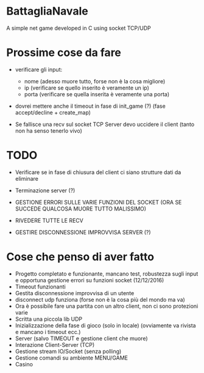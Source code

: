# BattagliaNavale
A simple net game developed in C using socket TCP/UDP

# Prossime cose da fare
- verificare gli input:
  - nome (adesso muore tutto, forse non è la cosa migliore)
  - ip (verificare se quello inserito è veramente un ip)
  - porta (verificare se quella inserita è veramente una porta)

- dovrei mettere anche il timeout in fase di init_game (?) (fase accept/decline + create_map)
- Se fallisce una recv sul socket TCP Server devo uccidere il client (tanto non ha senso tenerlo vivo)


# TODO
- Verificare se in fase di chiusura del client ci siano strutture dati da eliminare
- Terminazione server (?)

- GESTIONE ERRORI SULLE VARIE FUNZIONI DEL SOCKET (ORA SE SUCCEDE QUALCOSA MUORE TUTTO MALISSIMO)
- RIVEDERE TUTTE LE RECV
- GESTIRE DISCONNESSIONE IMPROVVISA SERVER (?)

# Cose che penso di aver fatto
- Progetto completato e funzionante, mancano test, robustezza sugli input e opportuna gestione errori su funzioni socket (12/12/2016)
- Timeout funzionanti
- Gestita disconnessione improvvisa di un utente
- disconnect udp funziona (forse non è la cosa più del mondo ma va)
- Ora è possibile fare una partita con un altro client, non ci sono protezioni varie
- Scritta una piccola lib UDP
- Inizializzazione della fase di gioco (solo in locale) (ovviamente va rivista e mancano i timeout ecc.)
- Server (salvo TIMEOUT e gestione client che muore)
- Interazione Client-Server (TCP)
- Gestione stream IO/Socket (senza polling)
- Gestione comandi su ambiente MENU/GAME
- Casino
